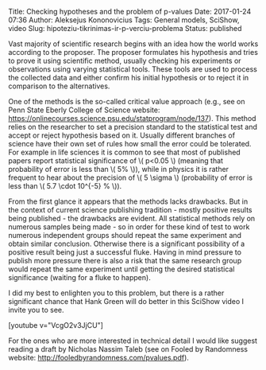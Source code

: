 Title: Checking hypotheses and the problem of p-values
Date: 2017-01-24 07:36
Author: Aleksejus Kononovicius
Tags: General models, SciShow, video
Slug: hipoteziu-tikrinimas-ir-p-verciu-problema
Status: published

Vast majority of
scientific research begins with an idea how the world works according to
the proposer. The proposer formulates his hypothesis and tries to prove
it using scientific method, usually checking his experiments or
observations using varying statistical tools. These tools are used to
process the collected data and either confirm his initial hypothesis or
to reject it in comparison to the alternatives.

One of the methods is the so-called critical value approach (e.g.,
see on Penn State Eberly College of Science website:
<https://onlinecourses.science.psu.edu/statprogram/node/137>). This
method relies on the researcher to set a precision standard to the
statistical test and accept or reject hypothesis based on it. Usually
different branches of science have their own set of rules how small the
error could be tolerated. For example in life sciences it is common to
see that most of published papers report statistical significance of
\\\(  p&lt;0.05 \\\) (meaning that probability of error is less than
\\\(  5\% \\\)), while in physics it is rather frequent to hear about
the precision of \\\(  5 \sigma \\\) (probability of error is less than
\\\(  5.7 \cdot 10^{-5} \% \\\)).

From the first glance it appears that the methods lacks drawbacks. But
in the context of current science publishing tradition - mostly positive
results being published - the drawbacks are evident. All statistical
methods rely on numerous samples being made - so in order for these kind
of test to work numerous independent groups should repeat the same
experiment and obtain similar conclusion. Otherwise there is a
significant possibility of a positive result being just a successful
fluke. Having in mind pressure to publish more pressure there is also a
risk that the same research group would repeat the same experiment until
getting the desired statistical significance (waiting for a fluke to
happen).

I did my best to enlighten you to this problem, but there is a rather
significant chance that Hank Green will do better in this SciShow video
I invite you to see.

[youtube v="VcgO2v3JjCU"]

For the ones who are more interested in technical detail I would like
suggest reading a draft by Nicholas Nassim Taleb (see on Fooled by Randomness website:
<http://fooledbyrandomness.com/pvalues.pdf>).

